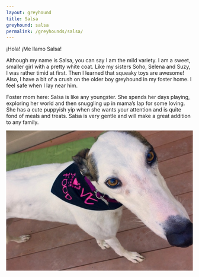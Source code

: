```yaml
---
layout: greyhound
title: Salsa
greyhound: salsa
permalink: /greyhounds/salsa/
---
```


¡Hola! ¡Me llamo Salsa!

Although my name is Salsa, you can say I am the mild variety.  I am a sweet, smaller girl with a pretty white coat.  Like my sisters Soho, Selena and Suzy, I was rather timid at first.  Then I learned that squeaky toys are awesome!  Also, I have a bit of a crush on the older boy greyhound in my foster home.  I feel safe when I lay near him.

Foster mom here: Salsa is like any youngster.  She spends her days playing, exploring her world and then snuggling up in mama’s lap for some loving.  She has a cute puppyish yip when she wants your attention and is quite fond of meals and treats.  Salsa is very gentle and will make a great addition to any family.

<div class="col-md-6">
<img class="img-rounded" src="/img/salsa1.jpeg">
</div>
